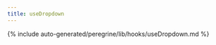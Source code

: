 ```yaml
---
title: useDropdown
---
```


<!--
The reference doc content is generated automatically from the source code.
To update this section, update the doc blocks in the source code
-->

{% include auto-generated/peregrine/lib/hooks/useDropdown.md %}

